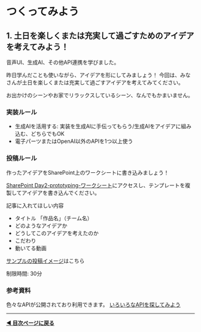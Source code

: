 # つくってみよう

## 1. 土日を楽しくまたは充実して過ごすためのアイデアを考えてみよう！

音声UI、生成AI、その他API連携を学びました。

昨日学んだことも使いながら、アイデアを形にしてみましょう！
今回は、みなさんが土日を楽しくまたは充実して過ごすアイデアを考えてみてください。

お出かけのシーンやお家でリラックスしているシーン、なんでもかまいません。


### 実装ルール
- 生成AIを活用する: 実装を生成AIに手伝ってもらう/生成AIをアイデアに組み込む、どちらでもOK
- 電子パーツまたはOpenAI以外のAPIを1つ以上使う

### 投稿ルール
作ったアイデアをSharePoint上のワークシートに書き込みましょう！

[SharePoint Day2-prototyping-ワークシート](https://hitachigroup.sharepoint.com/:p:/r/sites/syagai_jyujyu/S000182/Shared%20Documents/DAY2/Day2-prototyping.pptx?d=wfb98e6af1c47414285ea9111b4ce7e6f&csf=1&web=1&e=ZR7PJ3)にアクセスし、テンプレートを複製してアイデアを書き込んでください。

記事に入れてほしい内容
- タイトル 「作品名」（チーム名）
- どのようなアイデアか
- どうしてこのアイデアを考えたのか
- こだわり
- 動いてる動画

[サンプルの投稿イメージ](https://hitachigroup.sharepoint.com/:p:/r/sites/syagai_jyujyu/S000182/Shared%20Documents/DAY2/Day2-prototyping-%E3%83%AF%E3%83%BC%E3%82%AF%E3%82%B7%E3%83%BC%E3%83%88.pptx?d=wfb98e6af1c47414285ea9111b4ce7e6f&csf=1&web=1&e=xQI11z&nav=eyJzSWQiOjI1OCwiY0lkIjoxNjUzMTM5ODI4fQ)はこちら


制限時間: 30分


### 参考資料
色々なAPIが公開されており利用できます。
[いろいろなAPIを探してみよう](https://github.com/public-apis/public-apis?tab=readme-ov-file)


---

**[◀ 目次ページに戻る](./readme.md)**
